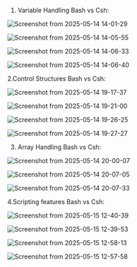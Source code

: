 1. Variable Handling 
Bash vs Csh:

![Screenshot from 2025-05-14 14-01-29](https://github.com/user-attachments/assets/e95adf0f-242a-450c-a358-674892d4e134)

![Screenshot from 2025-05-14 14-05-55](https://github.com/user-attachments/assets/307cd80b-574b-410b-8474-2d5d7b584d69)

![Screenshot from 2025-05-14 14-06-33](https://github.com/user-attachments/assets/949dd327-1f07-4bc7-a59e-d1909a0f2901)

![Screenshot from 2025-05-14 14-06-40](https://github.com/user-attachments/assets/86c1acb4-4850-4f06-9c1c-c368d59c663d)

2.Control Structures
Bash vs Csh:

![Screenshot from 2025-05-14 19-17-37](https://github.com/user-attachments/assets/8a9c4877-111b-4b25-a5c4-bc1ce3e10862)

![Screenshot from 2025-05-14 19-21-00](https://github.com/user-attachments/assets/055ec42f-87c8-42df-b9ad-d784f3e4c04c)

![Screenshot from 2025-05-14 19-26-25](https://github.com/user-attachments/assets/3f86282e-99d5-48c0-a3cf-2f301645731e)

![Screenshot from 2025-05-14 19-27-27](https://github.com/user-attachments/assets/02015fe7-7573-4b4a-8465-c4ee0f8c1222)

3. Array Handling
Bash vs Csh:

![Screenshot from 2025-05-14 20-00-07](https://github.com/user-attachments/assets/d4b3efb8-96eb-4bb3-8e01-810d7b580c09)

![Screenshot from 2025-05-14 20-07-05](https://github.com/user-attachments/assets/8654f00a-7d8c-4fea-a264-724adfa5252a)

![Screenshot from 2025-05-14 20-07-33](https://github.com/user-attachments/assets/9af91eab-4aba-4a4b-85b5-4242d010407c)

4.Scripting features
Bash vs Csh:

![Screenshot from 2025-05-15 12-40-39](https://github.com/user-attachments/assets/49191747-ad4e-46e2-81f0-0b35b40467a3)

![Screenshot from 2025-05-15 12-39-53](https://github.com/user-attachments/assets/db12ff93-5a95-4ba7-a7f8-23e1f28cd08f)

![Screenshot from 2025-05-15 12-58-13](https://github.com/user-attachments/assets/72feb3db-d76f-4dc9-8ed3-ec6c609c7ab4)

![Screenshot from 2025-05-15 12-57-58](https://github.com/user-attachments/assets/756a293d-09a4-4098-834b-fdc0fb5633dd)

